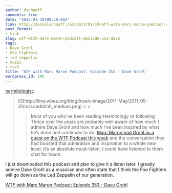 ```yaml
---
author: dschaaff
comments: true
date: "2013-01-19T00:39:00Z"
link: http://danielschaaff.com/2013/01/19/wtf-with-marc-maron-podcast-episode-353-dave/
post_format:
- Link
slug: wtf-with-marc-maron-podcast-episode-353-dave
tags:
- Dave Grohl
- Foo Fighters
- led zeppelin
- music
- rock
title: 'WTF with Marc Maron Podcast: Episode 353 - Dave Grohl'
wordpress_id: 195
---
```


[hermitologist](http://hermitology.com/post/40860260712/wtf-with-marc-maron-podcast-episode-353-dave-grohl):





<blockquote>![](http://llnw.wbez.org/blog/insert-image/2011-May/2011-05-31/mzi.cedtdihh_medium.png)
> 
> 

> 
> Most of you who’ve been reading Hermitology or following Thrice over the years are probably well aware of how much I admire Dave Grohl and how much I’ve been inspired by what he’s done and continues to do. [Marc Maron had Grohl as a guest on the WTF Podcast this week](http://wtfpod.libsyn.com/episode-353-dave-grohl) and the conversation they had boosted that admiration and inspiration to a whole new level. It’s an absolute must-listen. I could have listened to them chat for hours. 
> 
> </blockquote>





I just downloaded this podcast and plan to give it a listen later. I greatly admire Dave Grohl as a musician and often state that I think the Foo Fighters will go down as the Led Zeppelin of our generation.

  
[WTF with Marc Maron Podcast: Episode 353 - Dave Grohl](http://wtfpod.libsyn.com/episode-353-dave-grohl)
